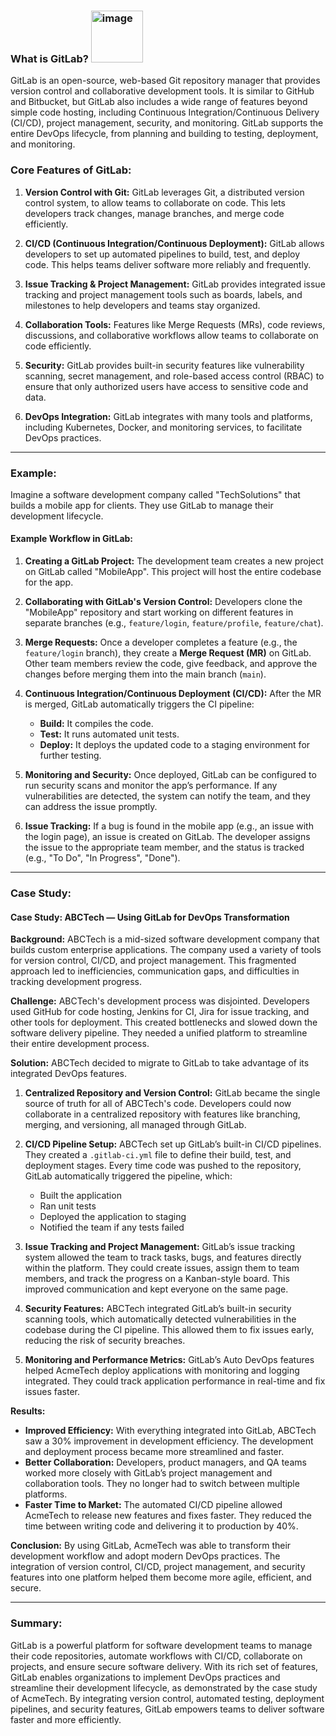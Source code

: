 ### **What is GitLab?**  <img width="83" alt="image" src="https://github.com/user-attachments/assets/120ed618-c394-4af4-8a54-5721230ac4f4" />


GitLab is an open-source, web-based Git repository manager that provides version control and collaborative development tools. It is similar to GitHub and Bitbucket, but GitLab also includes a wide range of features beyond simple code hosting, including Continuous Integration/Continuous Delivery (CI/CD), project management, security, and monitoring. GitLab supports the entire DevOps lifecycle, from planning and building to testing, deployment, and monitoring.

### **Core Features of GitLab:**
1. **Version Control with Git:**
   GitLab leverages Git, a distributed version control system, to allow teams to collaborate on code. This lets developers track changes, manage branches, and merge code efficiently.

2. **CI/CD (Continuous Integration/Continuous Deployment):**
   GitLab allows developers to set up automated pipelines to build, test, and deploy code. This helps teams deliver software more reliably and frequently.

3. **Issue Tracking & Project Management:**
   GitLab provides integrated issue tracking and project management tools such as boards, labels, and milestones to help developers and teams stay organized.

4. **Collaboration Tools:**
   Features like Merge Requests (MRs), code reviews, discussions, and collaborative workflows allow teams to collaborate on code efficiently.

5. **Security:**
   GitLab provides built-in security features like vulnerability scanning, secret management, and role-based access control (RBAC) to ensure that only authorized users have access to sensitive code and data.

6. **DevOps Integration:**
   GitLab integrates with many tools and platforms, including Kubernetes, Docker, and monitoring services, to facilitate DevOps practices.

---

### **Example:**

Imagine a software development company called "TechSolutions" that builds a mobile app for clients. They use GitLab to manage their development lifecycle.

#### **Example Workflow in GitLab:**

1. **Creating a GitLab Project:**
   The development team creates a new project on GitLab called "MobileApp". This project will host the entire codebase for the app.

2. **Collaborating with GitLab's Version Control:**
   Developers clone the "MobileApp" repository and start working on different features in separate branches (e.g., `feature/login`, `feature/profile`, `feature/chat`).

3. **Merge Requests:**
   Once a developer completes a feature (e.g., the `feature/login` branch), they create a **Merge Request (MR)** on GitLab. Other team members review the code, give feedback, and approve the changes before merging them into the main branch (`main`).

4. **Continuous Integration/Continuous Deployment (CI/CD):**
   After the MR is merged, GitLab automatically triggers the CI pipeline:
   - **Build:** It compiles the code.
   - **Test:** It runs automated unit tests.
   - **Deploy:** It deploys the updated code to a staging environment for further testing.

5. **Monitoring and Security:**
   Once deployed, GitLab can be configured to run security scans and monitor the app’s performance. If any vulnerabilities are detected, the system can notify the team, and they can address the issue promptly.

6. **Issue Tracking:**
   If a bug is found in the mobile app (e.g., an issue with the login page), an issue is created on GitLab. The developer assigns the issue to the appropriate team member, and the status is tracked (e.g., "To Do", "In Progress", "Done").

---

### **Case Study:**

#### **Case Study: ABCTech — Using GitLab for DevOps Transformation**

**Background:**
ABCTech is a mid-sized software development company that builds custom enterprise applications. The company used a variety of tools for version control, CI/CD, and project management. This fragmented approach led to inefficiencies, communication gaps, and difficulties in tracking development progress.

**Challenge:**
ABCTech's development process was disjointed. Developers used GitHub for code hosting, Jenkins for CI, Jira for issue tracking, and other tools for deployment. This created bottlenecks and slowed down the software delivery pipeline. They needed a unified platform to streamline their entire development process.

**Solution:**
ABCTech decided to migrate to GitLab to take advantage of its integrated DevOps features.

1. **Centralized Repository and Version Control:**
   GitLab became the single source of truth for all of ABCTech's code. Developers could now collaborate in a centralized repository with features like branching, merging, and versioning, all managed through GitLab.

2. **CI/CD Pipeline Setup:**
   ABCTech set up GitLab’s built-in CI/CD pipelines. They created a `.gitlab-ci.yml` file to define their build, test, and deployment stages. Every time code was pushed to the repository, GitLab automatically triggered the pipeline, which:
   - Built the application
   - Ran unit tests
   - Deployed the application to staging
   - Notified the team if any tests failed

3. **Issue Tracking and Project Management:**
   GitLab’s issue tracking system allowed the team to track tasks, bugs, and features directly within the platform. They could create issues, assign them to team members, and track the progress on a Kanban-style board. This improved communication and kept everyone on the same page.

4. **Security Features:**
   ABCTech integrated GitLab’s built-in security scanning tools, which automatically detected vulnerabilities in the codebase during the CI pipeline. This allowed them to fix issues early, reducing the risk of security breaches.

5. **Monitoring and Performance Metrics:**
   GitLab’s Auto DevOps features helped AcmeTech deploy applications with monitoring and logging integrated. They could track application performance in real-time and fix issues faster.

**Results:**
- **Improved Efficiency:** With everything integrated into GitLab, ABCTech saw a 30% improvement in development efficiency. The development and deployment process became more streamlined and faster.
- **Better Collaboration:** Developers, product managers, and QA teams worked more closely with GitLab’s project management and collaboration tools. They no longer had to switch between multiple platforms.
- **Faster Time to Market:** The automated CI/CD pipeline allowed AcmeTech to release new features and fixes faster. They reduced the time between writing code and delivering it to production by 40%.

**Conclusion:**
By using GitLab, AcmeTech was able to transform their development workflow and adopt modern DevOps practices. The integration of version control, CI/CD, project management, and security features into one platform helped them become more agile, efficient, and secure.

---

### **Summary:**
GitLab is a powerful platform for software development teams to manage their code repositories, automate workflows with CI/CD, collaborate on projects, and ensure secure software delivery. With its rich set of features, GitLab enables organizations to implement DevOps practices and streamline their development lifecycle, as demonstrated by the case study of AcmeTech. By integrating version control, automated testing, deployment pipelines, and security features, GitLab empowers teams to deliver software faster and more efficiently.
